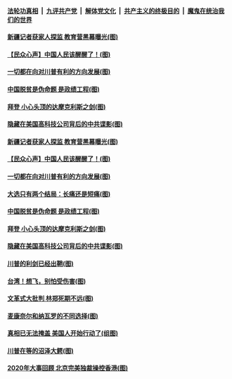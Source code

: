 

####  [法轮功真相](../../../../basic/blob/master/README.md?t=12211402) &nbsp;|&nbsp; [九评共产党](../../../../9ping.md/blob/master/README.md?t=12211402) &nbsp;|&nbsp; [解体党文化](../../../../jtdwh.md/blob/master/README.md?t=12211402)  &nbsp;|&nbsp; [共产主义的终极目的](../../../../gczydzjmd.md/blob/master/README.md?t=12211402) &nbsp;|&nbsp; [魔鬼在统治我们的世界](../../../../mgztzwmdsj.md/blob/master/README.md?t=12211402) 

#### [新疆记者获家人探监 教育营黑幕曝光(图)](../pages/p4/956517.md?t=12211402) 

#### [【民众心声】中国人民该醒醒了！(图)](../pages/p4/956239.md?t=12211402) 

#### [一切都在向对川普有利的方向发展(图)](../pages/p4/956511.md?t=12211402) 

#### [中国脱贫是伪命题 是政绩工程(图)](../pages/p4/956502.md?t=12211402) 

#### [拜登 小心头顶的达摩克利斯之剑(图)](../pages/p4/956498.md?t=12211402) 

#### [隐藏在美国高科技公司背后的中共谍影(图)](../pages/p4/956497.md?t=12211402) 

#### [新疆记者获家人探监 教育营黑幕曝光(图)](../pages/p4/956517.md?t=12211402) 

#### [【民众心声】中国人民该醒醒了！(图)](../pages/p4/956239.md?t=12211402) 


#### [一切都在向对川普有利的方向发展(图)](../pages/p4/956511.md?t=12211402) 

#### [大选只有两个结局：长痛还是短痛(图)](../pages/p4/956505.md?t=12211402) 

#### [中国脱贫是伪命题 是政绩工程(图)](../pages/p4/956502.md?t=12211402) 

#### [拜登 小心头顶的达摩克利斯之剑(图)](../pages/p4/956498.md?t=12211402) 

#### [隐藏在美国高科技公司背后的中共谍影(图)](../pages/p4/956497.md?t=12211402) 

#### [川普的利剑已经出鞘(图)](../pages/p4/956494.md?t=12211402) 


#### [台湾！想飞，别怕受伤害(图)](../pages/p4/956438.md?t=12211402) 

#### [文革式大批判 林郑死期不远(图)](../pages/p4/956414.md?t=12211402) 

#### [麦康奈尔和纳瓦罗的不同选择(图)](../pages/p4/956415.md?t=12211402) 

#### [真相已无法掩盖 美国人开始行动了(组图)](../pages/p4/956396.md?t=12211402) 

#### [川普在等的沼泽大鳄(图)](../pages/p4/956412.md?t=12211402) 





#### [2020年大事回顾 北京完美独裁操控香港(图)](../pages/p4/956317.md?t=12211402) 

